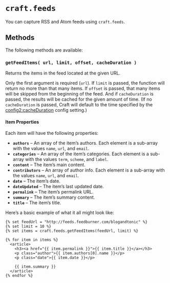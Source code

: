 # `craft.feeds`

You can capture RSS and Atom feeds using `craft.feeds`.

## Methods

The following methods are available:

### `getFeedItems( url, limit, offset, cacheDuration )`

Returns the items in the feed located at the given URL.

Only the first argument is required (`url`). If `limit` is passed, the function will return no more than that many items. If `offset` is passed, that many items will be skipped from the beginning of the feed. And if `cacheDuration` is passed, the results will be cached for the given amount of time. (If no `cacheDuration` is passed, Craft will default to the time specified by the <config2:cacheDuration> config setting.)

#### Item Properties

Each item will have the following properties:

- **`authors`** – An array of the item’s authors. Each element is a sub-array with the values `name`, `url`, and `email`.
- **`categories`** – An array of the item’s categories. Each element is a sub-array with the values `term`, `scheme`, and `label`.
- **`content`** – The item’s main content.
- **`contributors`** – An array of author info. Each element is a sub-array with the values `name`, `url`, and `email`.
- **`date`** – The item’s date.
- **`dateUpdated`** – The item’s last updated date.
- **`permalink`** – The item’s permalink URL.
- **`summary`** – The item’s summary content.
- **`title`** – The item’s title.

Here’s a basic example of what it all might look like:

```twig
{% set feedUrl = "http://feeds.feedburner.com/blogandtonic" %}
{% set limit = 10 %}
{% set items = craft.feeds.getFeedItems(feedUrl, limit) %}

{% for item in items %}
  <article>
    <h3><a href="{{ item.permalink }}">{{ item.title }}</a></h3>
    <p class="author">{{ item.authors[0].name }}</p>
    <p class="date">{{ item.date }}</p>

    {{ item.summary }}
  </article>
{% endfor %}
```
